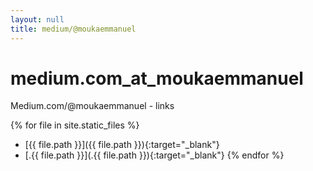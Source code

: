 ```yaml
---
layout: null
title: medium/@moukaemmanuel
---
```

# medium.com_at_moukaemmanuel
Medium.com/@moukaemmanuel - links

{% for file in site.static_files %}
- [{{ file.path }}]({{ file.path }}){:target="_blank"}
- [.{{ file.path }}](.{{ file.path }}){:target="_blank"}
{% endfor %}